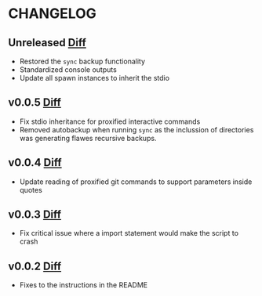 # CHANGELOG

## Unreleased [Diff](https://github.com/mmellado/dotfiles-sync/compare/v0.0.5...master)

* Restored the `sync` backup functionality
* Standardized console outputs
* Update all spawn instances to inherit the stdio

## v0.0.5 [Diff](https://github.com/mmellado/dotfiles-sync/compare/v0.0.4...v0.0.5)

* Fix stdio inheritance for proxified interactive commands
* Removed autobackup when running `sync` as the inclussion of directories was generating flawes recursive backups.

## v0.0.4 [Diff](https://github.com/mmellado/dotfiles-sync/compare/v0.0.3...v0.0.4)

* Update reading of proxified git commands to support parameters inside quotes

## v0.0.3 [Diff](https://github.com/mmellado/dotfiles-sync/compare/v0.0.2...v0.0.3)

* Fix critical issue where a import statement would make the script to crash

## v0.0.2 [Diff](https://github.com/mmellado/dotfiles-sync/compare/v0.0.1...v0.0.2)

* Fixes to the instructions in the README
